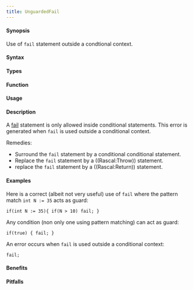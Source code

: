 ```yaml
---
title: UnguardedFail
---
```


#### Synopsis

Use of `fail` statement outside a condtional context.

#### Syntax

#### Types

#### Function
       
#### Usage

#### Description

A [fail]((Rascal:Statements-Fail)) statement is only allowed inside conditional statements.
This error is generated when `fail` is used outside a conditional context.

Remedies:

*  Surround the `fail` statement by a conditional conditional statement.
*  Replace the `fail` statement by a ((Rascal:Throw)) statement.
*  replace the `fail` statement by a ((Rascal:Return)) statement.

#### Examples

Here is a correct (albeit not very useful) use of `fail` where the pattern match `int N := 35` acts as guard:
```rascal-shell
if(int N := 35){ if(N > 10) fail; }
```
Any condition (non only one using pattern matching) can act as guard:
```rascal-shell,continue
if(true) { fail; }
```
An error occurs when `fail` is used outside a conditional context:
```rascal-shell,error
fail;
```

#### Benefits

#### Pitfalls

